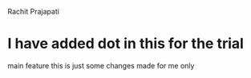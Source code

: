 Rachit Prajapati

# I have added dot in this for the trial
 
 main
 feature 
this is just some changes made for me only
